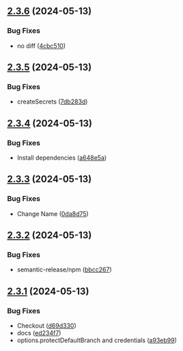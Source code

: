 ## [2.3.6](https://github.com/arpanrec/github-master-controller/compare/2.3.5...2.3.6) (2024-05-13)


### Bug Fixes

* no diff ([4cbc510](https://github.com/arpanrec/github-master-controller/commit/4cbc51088931fcb68fc630e92d3c928ccba093f4))

## [2.3.5](https://github.com/arpanrec/github-master-controller/compare/2.3.4...2.3.5) (2024-05-13)


### Bug Fixes

* createSecrets ([7db283d](https://github.com/arpanrec/github-master-controller/commit/7db283d094fc777ff58c2cfb563a3a7127529945))

## [2.3.4](https://github.com/arpanrec/github-master-controller/compare/2.3.3...2.3.4) (2024-05-13)


### Bug Fixes

* Install dependencies ([a648e5a](https://github.com/arpanrec/github-master-controller/commit/a648e5a1892f58177c5b7222d656813e701db9bd))

## [2.3.3](https://github.com/arpanrec/github-master-controller/compare/2.3.2...2.3.3) (2024-05-13)


### Bug Fixes

* Change Name ([0da8d75](https://github.com/arpanrec/github-master-controller/commit/0da8d75d469850289045244a4e025d7df8476084))

## [2.3.2](https://github.com/arpanrec/github-master-controller/compare/2.3.1...2.3.2) (2024-05-13)


### Bug Fixes

* semantic-release/npm ([bbcc267](https://github.com/arpanrec/github-master-controller/commit/bbcc267412f597664aa64210ffc1c848490f054a))

## [2.3.1](https://github.com/arpanrec/github-master-controller/compare/2.3.0...2.3.1) (2024-05-13)


### Bug Fixes

* Checkout ([d69d330](https://github.com/arpanrec/github-master-controller/commit/d69d3303bf07d386b1d4644e3ff0a387c5989cc1))
* docs ([ed234f7](https://github.com/arpanrec/github-master-controller/commit/ed234f70a370849447ac313a8c3dea3be56c8dd5))
* options.protectDefaultBranch and credentials ([a93eb99](https://github.com/arpanrec/github-master-controller/commit/a93eb990889439c9de0b857ff1fd338f18e997c0))
